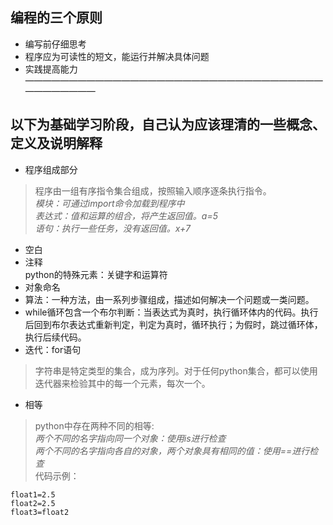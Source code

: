 ## 编程的三个原则
* 编写前仔细思考
* 程序应为可读性的短文，能运行并解决具体问题
* 实践提高能力<br>
——————————————————————————————————————————<br>
## 以下为基础学习阶段，自己认为应该理清的一些概念、定义及说明解释
* 程序组成部分
>程序由一组有序指令集合组成，按照输入顺序逐条执行指令。<br>
*模块：可通过import命令加载到程序中<br>
表达式：值和运算的组合，将产生返回值。a=5<br>
语句：执行一些任务，没有返回值。x+7<br>*
* 空白<br>
* 注释<br>python的特殊元素：关键字和运算符<br>
* 对象命名<br>
* 算法：一种方法，由一系列步骤组成，描述如何解决一个问题或一类问题。
* while循环包含一个布尔判断：当表达式为真时，执行循环体内的代码。执行后回到布尔表达式重新判定，判定为真时，循环执行；为假时，跳过循环体，执行后续代码。
* 迭代：for语句
>字符串是特定类型的集合，成为序列。对于任何python集合，都可以使用迭代器来检验其中的每一个元素，每次一个。
* 相等
>python中存在两种不同的相等:<br>
*两个不同的名字指向同一个对象：使用is进行检查<br>
两个不同的名字指向各自的对象，两个对象具有相同的值：使用==进行检查*<br>
代码示例：<br>
```
float1=2.5
float2=2.5
float3=float2

```




  



